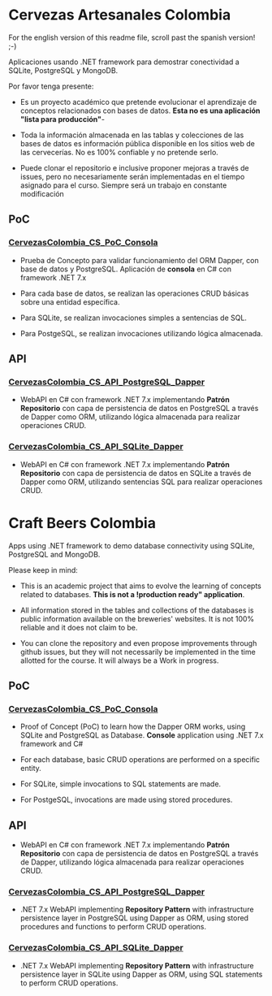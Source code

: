 # Cervezas Artesanales Colombia

For the english version of this readme file, scroll past the spanish version! ;-)

Aplicaciones usando .NET framework para demostrar conectividad a SQLite, PostgreSQL y MongoDB.

Por favor tenga presente:

- Es un proyecto académico que pretende evolucionar el aprendizaje de conceptos relacionados con bases de datos. **Esta no es una aplicación "lista para producción"**-

- Toda la información almacenada en las tablas y colecciones de las bases de datos es información pública disponible en los sitios web de las cervecerías. No es 100% confiable y no pretende serlo.

- Puede clonar el repositorio e inclusive proponer mejoras a través de issues, pero no necesariamente serán implementadas en el tiempo asignado para el curso. Siempre será un trabajo en constante modificación


## PoC
### [CervezasColombia_CS_PoC_Consola](https://github.com/jdrodas/CervezasColombia/tree/main/CervezasColombia_CS_PoC_Consola)
- Prueba de Concepto para validar funcionamiento del ORM Dapper, con base de datos y PostgreSQL. Aplicación de **consola** en C# con framework .NET 7.x

- Para cada base de datos, se realizan las operaciones CRUD básicas sobre una entidad específica.
  
- Para SQLite, se realizan invocaciones simples a sentencias de SQL.

- Para PostgeSQL, se realizan invocaciones utilizando lógica almacenada.

## API
### [CervezasColombia_CS_API_PostgreSQL_Dapper](https://github.com/jdrodas/CervezasColombia/tree/main/CervezasColombia_CS_API_PostgreSQL_Dapper)
- WebAPI en C# con framework .NET 7.x implementando **Patrón Repositorio** con capa de persistencia de datos en PostgreSQL a través de Dapper como ORM, utilizando lógica almacenada para realizar operaciones CRUD.


### [CervezasColombia_CS_API_SQLite_Dapper](https://github.com/jdrodas/CervezasColombia/tree/main/CervezasColombia_CS_API_SQLite_Dapper)
- WebAPI en C# con framework .NET 7.x implementando **Patrón Repositorio** con capa de persistencia de datos en SQLite a través de Dapper como ORM, utilizando sentencias SQL para realizar operaciones CRUD.

# Craft Beers Colombia

Apps using .NET framework to demo database connectivity using SQLite, PostgreSQL and MongoDB.

Please keep in mind:

- This is an academic project that aims to evolve the learning of concepts related to databases. **This is not a !production ready" application**.

- All information stored in the tables and collections of the databases is public information available on the breweries' websites. It is not 100% reliable and it does not claim to be.

- You can clone the repository and even propose improvements through github issues, but they will not necessarily be implemented in the time allotted for the course. It will always be a Work in progress.

## PoC
### [CervezasColombia_CS_PoC_Consola](https://github.com/jdrodas/CervezasColombia/tree/main/CervezasColombia_CS_PoC_Consola)
- Proof of Concept (PoC) to learn how the Dapper ORM works, using SQLite and PostgreSQL as Database. **Console** application using .NET 7.x framework and C#

- For each database, basic CRUD operations are performed on a specific entity.
  
- For SQLite, simple invocations to SQL statements are made.

- For PostgeSQL, invocations are made using stored procedures.

## API

- WebAPI en C# con framework .NET 7.x implementando **Patrón Repositorio** con capa de persistencia de datos en PostgreSQL a través de Dapper, utilizando lógica almacenada para realizar operaciones CRUD.

### [CervezasColombia_CS_API_PostgreSQL_Dapper](https://github.com/jdrodas/CervezasColombia/tree/main/CervezasColombia_CS_API_PostgreSQL_Dapper)
- .NET 7.x WebAPI implementing **Repository Pattern** with infrastructure persistence layer in PostgreSQL using Dapper as ORM, using stored procedures and functions to perform CRUD operations.

### [CervezasColombia_CS_API_SQLite_Dapper](https://github.com/jdrodas/CervezasColombia/tree/main/CervezasColombia_CS_API_SQLite_Dapper)
- .NET 7.x WebAPI implementing **Repository Pattern** with infrastructure persistence layer in SQLite using Dapper as ORM, using SQL statements to perform CRUD operations.